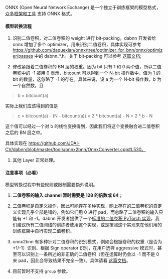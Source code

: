 ONNX (Open Neural Network Exchange) 是一个独立于训练框架的模型格式，[众多框架和工具](http://onnx.ai/supported-tools) 支持 ONNX 格式。

#### 模型转换流程

1. 识别二值卷积，对二值卷积的 weight 进行 bit-packing。dabnn 开发者给 onnx 增加了多个 optimizer，用来识别二值卷积，具体实现可参考 https://github.com/daquexian/onnx/tree/optimizer_for_bnn/onnx/optimizer/passes 中的 dabnn_*.h。关于 bit-packing 可以参考 [这篇文档](docs/bconv_CN.md);

1. 修改紧跟着二值卷积的 BN 层的权重。因为 bit 只有 1 和 0 两个值，所以二值卷积中的 -1 被用 0 表示，bitcount 可以得到一个 N-bit 操作数中，值为 1 的 bit 的数量，这忽略了 -1 的存在。具体来说，设 a 为一个 N-bit 操作数，b 为一个自然数，且

> b = bitcount(a)

实际上我们应该得到的值是

> c = bitcount(a) - (N - bitcount(a)) = 2 * bitcount(a) - N = 2 * b - N

这个值可以经过一个对 b 的线性变换得到，因此我们将这个变换融合进二值卷积之后的 BN 层之中。

具体实现在 https://github.com/JDAI-CV/dabnn/blob/master/tools/onnx2bnn/OnnxConverter.cpp#L530。

1. 其他 Layer 正常处理。

#### 注意事项（必看）

模型转换过程中有些规则或限制需要额外说明。

1. **二值卷积的输入 channel 暂时需要是 128 的倍数或 64**；

1. 二值卷积是自定义操作，因此可能存在多种实现，网上存在的二值卷积的自定义实现几乎全部是错的，例如它们用 0 进行 pad，而忽略了二值卷积的输入只能有 +1 和 -1。dabnn 开发者提供了一个[标准的二值卷积 PyTorch 实现](https://gist.github.com/daquexian/7db1e7f1e0a92ab13ac1ad028233a9eb)，我们建议所有二值网络的训练者使用这个实现，或是按照这个实现来在他们用的训练框架中自行实现二值卷积。

1. onnx2bnn 有多种针对二值卷积的识别模式，例如会根据卷积的权重（是否为 +1/-1）识别、根据 Sign operator 识别，在用户选择 aggressive 模式时，甚至可以识别上一条所述的非正确的二值卷积（但在运算时仍会以 -1 而不是 0 来 pad，因此会导致结果不完全一致）。具体请看 [这篇文档](https://github.com/JDAI-CV/dabnn/wiki/Train,-export-and-convert-a-dabnn-model)。

1. 目前暂时不支持 `group` 参数。
